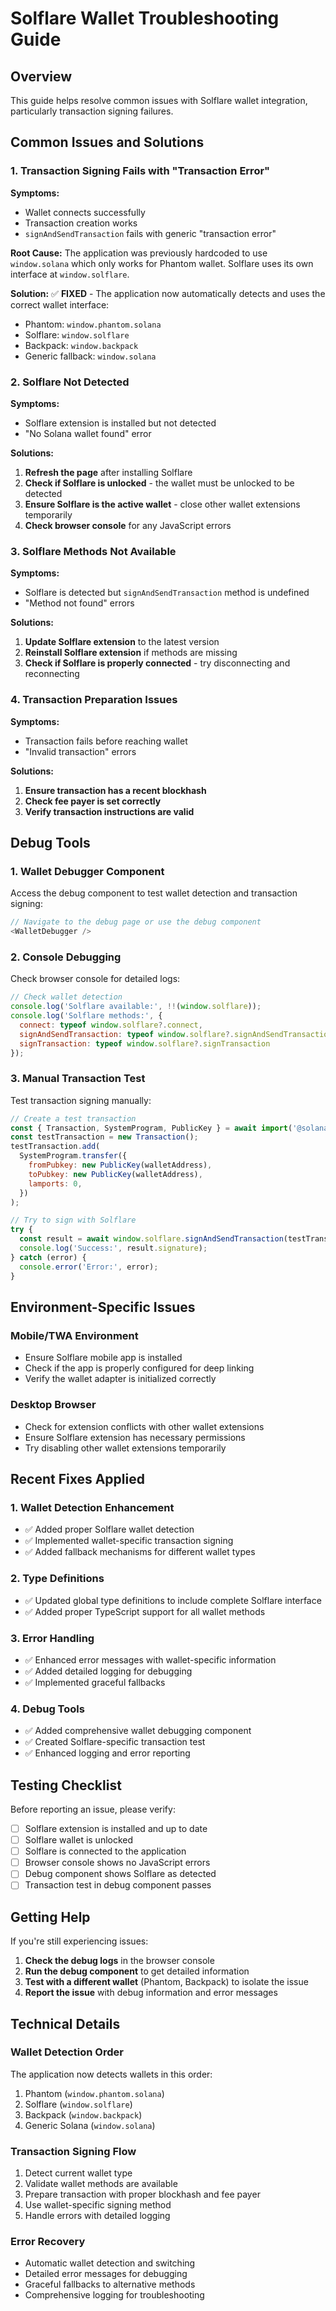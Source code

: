 # Solflare Wallet Troubleshooting Guide

## Overview
This guide helps resolve common issues with Solflare wallet integration, particularly transaction signing failures.

## Common Issues and Solutions

### 1. Transaction Signing Fails with "Transaction Error"

**Symptoms:**
- Wallet connects successfully
- Transaction creation works
- `signAndSendTransaction` fails with generic "transaction error"

**Root Cause:**
The application was previously hardcoded to use `window.solana` which only works for Phantom wallet. Solflare uses its own interface at `window.solflare`.

**Solution:**
✅ **FIXED** - The application now automatically detects and uses the correct wallet interface:
- Phantom: `window.phantom.solana`
- Solflare: `window.solflare`
- Backpack: `window.backpack`
- Generic fallback: `window.solana`

### 2. Solflare Not Detected

**Symptoms:**
- Solflare extension is installed but not detected
- "No Solana wallet found" error

**Solutions:**
1. **Refresh the page** after installing Solflare
2. **Check if Solflare is unlocked** - the wallet must be unlocked to be detected
3. **Ensure Solflare is the active wallet** - close other wallet extensions temporarily
4. **Check browser console** for any JavaScript errors

### 3. Solflare Methods Not Available

**Symptoms:**
- Solflare is detected but `signAndSendTransaction` method is undefined
- "Method not found" errors

**Solutions:**
1. **Update Solflare extension** to the latest version
2. **Reinstall Solflare extension** if methods are missing
3. **Check if Solflare is properly connected** - try disconnecting and reconnecting

### 4. Transaction Preparation Issues

**Symptoms:**
- Transaction fails before reaching wallet
- "Invalid transaction" errors

**Solutions:**
1. **Ensure transaction has a recent blockhash**
2. **Check fee payer is set correctly**
3. **Verify transaction instructions are valid**

## Debug Tools

### 1. Wallet Debugger Component
Access the debug component to test wallet detection and transaction signing:

```typescript
// Navigate to the debug page or use the debug component
<WalletDebugger />
```

### 2. Console Debugging
Check browser console for detailed logs:

```javascript
// Check wallet detection
console.log('Solflare available:', !!(window.solflare));
console.log('Solflare methods:', {
  connect: typeof window.solflare?.connect,
  signAndSendTransaction: typeof window.solflare?.signAndSendTransaction,
  signTransaction: typeof window.solflare?.signTransaction
});
```

### 3. Manual Transaction Test
Test transaction signing manually:

```javascript
// Create a test transaction
const { Transaction, SystemProgram, PublicKey } = await import('@solana/web3.js');
const testTransaction = new Transaction();
testTransaction.add(
  SystemProgram.transfer({
    fromPubkey: new PublicKey(walletAddress),
    toPubkey: new PublicKey(walletAddress),
    lamports: 0,
  })
);

// Try to sign with Solflare
try {
  const result = await window.solflare.signAndSendTransaction(testTransaction);
  console.log('Success:', result.signature);
} catch (error) {
  console.error('Error:', error);
}
```

## Environment-Specific Issues

### Mobile/TWA Environment
- Ensure Solflare mobile app is installed
- Check if the app is properly configured for deep linking
- Verify the wallet adapter is initialized correctly

### Desktop Browser
- Check for extension conflicts with other wallet extensions
- Ensure Solflare extension has necessary permissions
- Try disabling other wallet extensions temporarily

## Recent Fixes Applied

### 1. Wallet Detection Enhancement
- ✅ Added proper Solflare wallet detection
- ✅ Implemented wallet-specific transaction signing
- ✅ Added fallback mechanisms for different wallet types

### 2. Type Definitions
- ✅ Updated global type definitions to include complete Solflare interface
- ✅ Added proper TypeScript support for all wallet methods

### 3. Error Handling
- ✅ Enhanced error messages with wallet-specific information
- ✅ Added detailed logging for debugging
- ✅ Implemented graceful fallbacks

### 4. Debug Tools
- ✅ Added comprehensive wallet debugging component
- ✅ Created Solflare-specific transaction test
- ✅ Enhanced logging and error reporting

## Testing Checklist

Before reporting an issue, please verify:

- [ ] Solflare extension is installed and up to date
- [ ] Solflare wallet is unlocked
- [ ] Solflare is connected to the application
- [ ] Browser console shows no JavaScript errors
- [ ] Debug component shows Solflare as detected
- [ ] Transaction test in debug component passes

## Getting Help

If you're still experiencing issues:

1. **Check the debug logs** in the browser console
2. **Run the debug component** to get detailed information
3. **Test with a different wallet** (Phantom, Backpack) to isolate the issue
4. **Report the issue** with debug information and error messages

## Technical Details

### Wallet Detection Order
The application now detects wallets in this order:
1. Phantom (`window.phantom.solana`)
2. Solflare (`window.solflare`)
3. Backpack (`window.backpack`)
4. Generic Solana (`window.solana`)

### Transaction Signing Flow
1. Detect current wallet type
2. Validate wallet methods are available
3. Prepare transaction with proper blockhash and fee payer
4. Use wallet-specific signing method
5. Handle errors with detailed logging

### Error Recovery
- Automatic wallet detection and switching
- Detailed error messages for debugging
- Graceful fallbacks to alternative methods
- Comprehensive logging for troubleshooting
